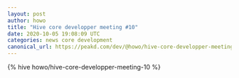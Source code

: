 ```yaml
---
layout: post
author: howo
title: "Hive core developper meeting #10"
date: 2020-10-05 19:08:09 UTC
categories: news core development
canonical_url: https://peakd.com/dev/@howo/hive-core-developper-meeting-10
---
```

{% hive howo/hive-core-developper-meeting-10 %}
